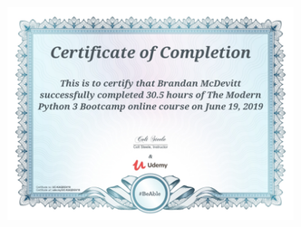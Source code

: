 <a href="https://www.udemy.com/certificate/UC-KAQDGV19/" target="_blank"><img src="https://github.com/brandanmcdevitt/python.archive/blob/master/Udemy/Modern_Python3_Bootcamp/certificate.jpg"></a>
